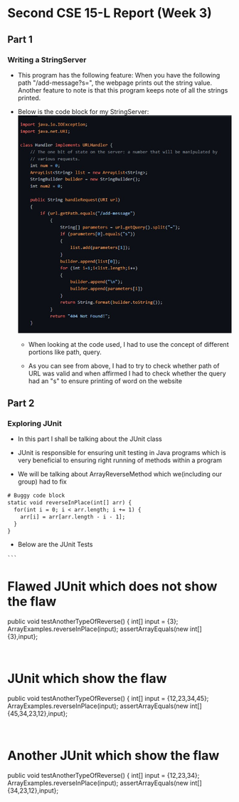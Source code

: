 # Second CSE 15-L Report (Week 3)

## Part 1
### Writing a StringServer

* This program has the following feature:
When you have the following path "/add-message?s=<string>", the webpage prints out the string value.
Another feature to note is that this program keeps note of all the strings printed.
  
* Below is the code block for my StringServer:
  ![Image](Code.jpg)
  
  * When looking at the code used, I had to use the concept of different portions like path, query.
  
  * As you can see from above, I had to try to check whether path of URL was valid and when affirmed I had to check whether the query had an "s" to ensure
    printing of word on the website

 ## Part 2
 ### Exploring JUnit
  
  * In this part I shall be talking about the JUnit class
  
  * JUnit is responsible for ensuring unit testing in Java programs which is very beneficial to ensuring right running of methods within a program
  
  * We will be talking about ArrayReverseMethod which we(including our group) had to fix
  
  ```
# Buggy code block
 static void reverseInPlace(int[] arr) {
    for(int i = 0; i < arr.length; i += 1) {
      arr[i] = arr[arr.length - i - 1];
    }
  }
```
 
   * Below are the JUnit Tests
                                  
    ```
# Flawed JUnit which does not show the flaw
 public void testAnotherTypeOfReverse()
 {
    int[] input = {3};
    ArrayExamples.reverseInPlace(input);
    assertArrayEquals(new int[]{3},input};                              
                                                                                                    
```                               
                                  
```
# JUnit which show the flaw
 public void testAnotherTypeOfReverse()
 {
    int[] input = {12,23,34,45};
    ArrayExamples.reverseInPlace(input);
    assertArrayEquals(new int[]{45,34,23,12},input};                                                                                                                                  
``` 
    
 ```
# Another JUnit which show the flaw
 public void testAnotherTypeOfReverse()
 {
    int[] input = {12,23,34};
    ArrayExamples.reverseInPlace(input);
    assertArrayEquals(new int[]{34,23,12},input};                                                                                                                                  
```
                                  
